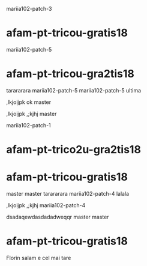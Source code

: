 mariia102-patch-3
# afam-pt-tricou-gratis18
 mariia102-patch-5
# afam-pt-tricou-gra2tis18
tarararara mariia102-patch-5
mariia102-patch-5
ultima

,lkjoijpk ok
master

,lkjoijpk
,;kjhj
 master

 mariia102-patch-1
# afam-pt-trico2u-gra2tis18

# afam-pt-tricou-gratis18
master
master
tarararara
 mariia102-patch-4
lalala

,lkjoijpk
,;kjhj
 mariia102-patch-4

dsadaqewdasdadadweqqr master
master

# afam-pt-tricou-gratis18
Florin salam e cel mai tare
